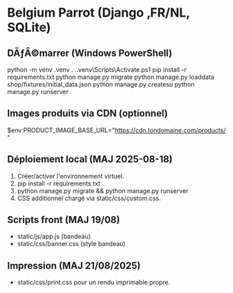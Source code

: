 # Belgium Parrot (Django ‚FR/NL, SQLite)

## DÃƒÂ©marrer (Windows PowerShell)
python -m venv .venv
. .\.venv\Scripts\Activate.ps1
pip install -r requirements.txt
python manage.py migrate
python manage.py loaddata shop/fixtures/initial_data.json
python manage.py createsu
python manage.py runserver

## Images produits via CDN (optionnel)
$env:PRODUCT_IMAGE_BASE_URL="https://cdn.tondomaine.com/products/"
## Déploiement local (MAJ 2025-08-18)

1. Créer/activer l'environnement virtuel.
2. pip install -r requirements.txt
3. python manage.py migrate && python manage.py runserver
4. CSS additionnel chargé via static/css/custom.css.

## Scripts front (MAJ 19/08)
- static/js/app.js (bandeau)
- static/css/banner.css (style bandeau)

## Impression (MAJ 21/08/2025)
- static/css/print.css pour un rendu imprimable propre.
